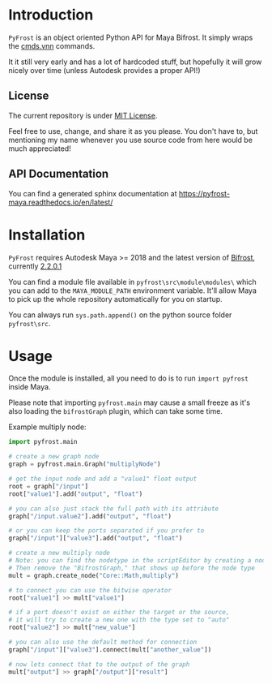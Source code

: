 # Introduction

`PyFrost` is an object oriented Python API for Maya Bifrost.
It simply wraps the [cmds.vnn](https://help.autodesk.com/view/BIFROST/ENU/?guid=__CommandsPython_index_html) commands.

It it still very early and has a lot of hardcoded stuff, but hopefully it will grow nicely over time (unless Autodesk provides a proper API!)

## License

The current repository is under [MIT License](LICENSE).

Feel free to use, change, and share it as you please.
You don't have to, but mentioning my name whenever you use source code from here would be much appreciated!

## API Documentation

You can find a generated sphinx documentation at <https://pyfrost-maya.readthedocs.io/en/latest/>

# Installation

`PyFrost` requires Autodesk Maya >= 2018 and the latest version of [Bifrost](https://makeanything.autodesk.com/bifrost), currently [2.2.0.1](https://help.autodesk.com/view/BIFROST/ENU/?guid=Bifrost_ReleaseNotes_release_notes_release_notes_2_2_0_0_html)

You can find a module file available in `pyfrost\src\module\modules\` which you can add to the `MAYA_MODULE_PATH` environment variable.
It'll allow Maya to pick up the whole repository automatically for you on startup.

You can always run `sys.path.append()` on the python source folder `pyfrost\src`.

# Usage

Once the module is installed, all you need to do is to run `import pyfrost` inside Maya.

Please note that importing `pyfrost.main` may cause a small freeze as it's also loading the `bifrostGraph` plugin, which can take some time.

Example multiply node:

```python
import pyfrost.main

# create a new graph node
graph = pyfrost.main.Graph("multiplyNode")

# get the input node and add a "value1" float output
root = graph["/input"]
root["value1"].add("output", "float")

# you can also just stack the full path with its attribute
graph["/input.value2"].add("output", "float")

# or you can keep the ports separated if you prefer to
graph["/input"]["value3"].add("output", "float")

# create a new multiply node
# Note: you can find the nodetype in the scriptEditor by creating a node manually first.
# Then remove the "BifrostGraph," that shows up before the node type
mult = graph.create_node("Core::Math,multiply")

# to connect you can use the bitwise operator
root["value1"] >> mult["value1"]

# if a port doesn't exist on either the target or the source,
# it will try to create a new one with the type set to "auto"
root["value2"] >> mult["new_value"]

# you can also use the default method for connection
graph["/input"]["value3"].connect(mult["another_value"])

# now lets connect that to the output of the graph
mult["output"] >> graph["/output"]["result"]
```
